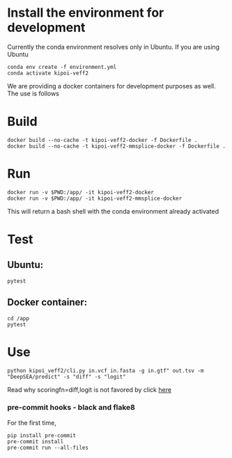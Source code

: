 # Install the environment for development
Currently the conda environment resolves only in Ubuntu. If you are using Ubuntu 
```
conda env create -f environment.yml
conda activate kipoi-veff2
```

We are providing a docker containers for development purposes as well. The use is follows

# Build
```
docker build --no-cache -t kipoi-veff2-docker -f Dockerfile .
docker build --no-cache -t kipoi-veff2-mmsplice-docker -f Dockerfile .

```

# Run 
```
docker run -v $PWD:/app/ -it kipoi-veff2-docker
docker run -v $PWD:/app/ -it kipoi-veff2-mmsplice-docker

```

This will return a bash shell with the conda environment already activated

# Test

## Ubuntu:
```
pytest
```

## Docker container: 
```
cd /app
pytest
```

# Use
```
python kipoi_veff2/cli.py in.vcf in.fasta -g in.gtf" out.tsv -m "DeepSEA/predict" -s "diff" -s "logit"
```
Read why scoringfn=diff,logit is not favored by click [here](https://github.com/pallets/click/issues/484)

### pre-commit hooks - black and flake8

For the first time,
```
pip install pre-commit 
pre-commit install
pre-commit run --all-files
```

